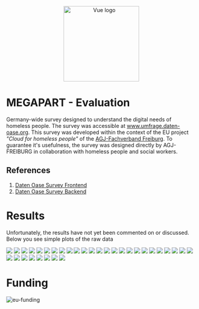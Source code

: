 <p align="center"><a target="_blank" rel="noopener noreferrer"><img width="200" src="docs/logo.png" alt="Vue logo"></a></p>

# MEGAPART - Evaluation
Germany-wide survey designed to understand the digital needs of homeless people. The survey was accessible at www.umfrage.daten-oase.org. This survey was developed within the context of the EU project *"Cloud for homeless people"* of the [AGJ-Fachverband Freiburg](https://agj-freiburg.de). To guarantee it's usefulness, the survey was designed directly by AGJ-FREIBURG in collaboration with homeless people and social workers.


## References
1. [Daten Oase Survey Frontend](https://github.com/AGJ-Freiburg/DO-survey-frontend)
2. [Daten Oase Survey Backend](https://github.com/AGJ-Freiburg/DO-survey-backend)

# Results
Unfortunately, the results have not yet been commented on or discussed. Below you see simple plots of the raw data


![](results/1_absolut.png)
![](results/2_absolut.png)
![](results/3_absolut.png)
![](results/4_absolut.png)
![](results/5_absolut.png)
![](results/6_absolut.png)
![](results/7_absolut.png)
![](results/8_absolut.png)
![](results/10_absolut.png)
![](results/11_absolut.png)
![](results/12_absolut.png)
![](results/13_absolut.png)
![](results/14_absolut.png)
![](results/15_absolut.png)
![](results/17_absolut.png)
![](results/17_absolut.png)
![](results/18_absolut.png)
![](results/19_absolut.png)
![](results/20_absolut.png)
![](results/21_absolut.png)
![](results/22_absolut.png)
![](results/23_absolut.png)
![](results/24_absolut.png)
![](results/25_absolut.png)
![](results/27_absolut.png)
![](results/28_absolut.png)
![](results/29_absolut.png)
![](results/30_absolut.png)
![](results/33_absolut.png)
![](results/34_absolut.png)
![](results/35_absolut.png)
![](results/36_absolut.png)
![](results/age.png)

# Funding
<img src="docs/eu.jpg" alt="eu-funding" />
